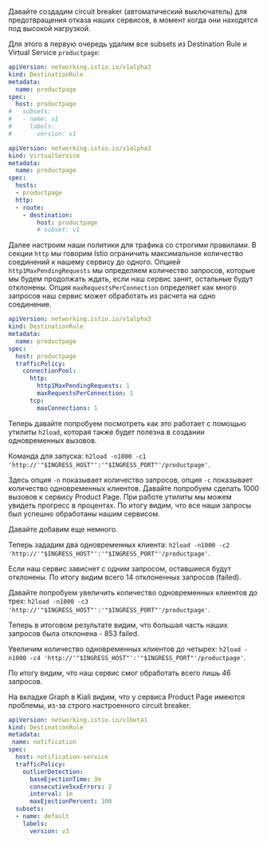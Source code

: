 Давайте создадим circuit breaker (автоматический выключатель) для предотвращения отказа наших сервисов, в момент когда они находятся под высокой нагрузкой.

Для этого в первую очередь удалим все subsets из Destination Rule и Virtual Service `productpage`:

```yaml
apiVersion: networking.istio.io/v1alpha3
kind: DestinationRule
metadata:
  name: productpage
spec:
  host: productpage
#   subsets:
#   - name: v1
#     labels:
#       version: v1
```

```yaml
apiVersion: networking.istio.io/v1alpha3
kind: VirtualService
metadata:
  name: productpage
spec:
  hosts:
  - productpage
  http:
  - route:
    - destination:
        host: productpage
        # subset: v1
```

Далее настроим наши политики для трафика со строгими правилами. В секции `http` мы говорим Istio ограничить максимальное количество соединений к нашему сервису до одного. Опцией `http1MaxPendingRequests` мы определяем количество запросов, которые мы будем продолжать ждать, если наш сервис занят, остальные будут отклонены. Опция `maxRequestsPerConnection` определяет как много запросов наш сервис может обработать из расчета на одно соединение.

```yaml
apiVersion: networking.istio.io/v1alpha3
kind: DestinationRule
metadata:
  name: productpage
spec:
  host: productpage
  trafficPolicy:
    connectionPool:
      http:
        http1MaxPendingRequests: 1
        maxRequestsPerConnection: 1
      tcp:
        maxConnections: 1
```

Теперь давайте попробуем посмотреть как это работает с помощью утилиты `h2load`, которая также будет полезна в создании одновременных вызовов.

Команда для запуска: `h2load -n1000 -c1 'http://'"$INGRESS_HOST"':'"$INGRESS_PORT"'/productpage'`.

Здесь опция `-n` показывает количество запросов, опция `-c` показывает количество одновременных клиентов. Давайте попробуем сделать 1000 вызовов к сервису Product Page. При работе утилиты мы можем увидеть прогресс в процентах. По итогу видим, что все наши запросы был успешно обработаны нашим сервисом.

Давайте добавим еще немного.

Теперь зададим два одновременных клиента: `h2load -n1000 -c2 'http://'"$INGRESS_HOST"':'"$INGRESS_PORT"'/productpage'`.

Если наш сервис зависнет с одним запросом, оставшиеся будут отклонены. По итогу видим всего 14 отклоненных запросов (failed).

Давайте попробуем увеличить количество одновременных клиентов до трех: `h2load -n1000 -c3 'http://'"$INGRESS_HOST"':'"$INGRESS_PORT"'/productpage'`.

Теперь в итоговом результате видим, что большая часть наших запросов была отклонена - 853 failed.

Увеличим количество одновременных клиентов до четырех: `h2load -n1000 -c4 'http://'"$INGRESS_HOST"':'"$INGRESS_PORT"'/productpage'`.

По итогу видим, что наш сервис смог обработать всего лишь 46 запросов.

На вкладке Graph в Kiali видим, что у сервиса Product Page имеются проблемы, из-за строго настроенного circuit breaker.

```yaml
apiVersion: networking.istio.io/v1beta1
kind: DestinationRule
metadata:
 name: notification
spec:
  host: notification-service
  trafficPolicy:
    outlierDetection:
      baseEjectionTime: 3m
      consecutive5xxErrors: 2
      interval: 1m
      maxEjectionPercent: 100
  subsets:
  - name: default
    labels:
      version: v3
```